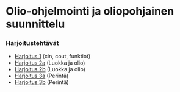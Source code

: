 # Olio-ohjelmointi ja oliopohjainen suunnittelu

### Harjoitustehtävät

* [Harjoitus 1](https://github.com/Lomri/olio-ohjelmointi/tree/main/H1) (cin, cout, funktiot)
* [Harjoitus 2a](https://github.com/Lomri/olio-ohjelmointi/tree/main/H2a) (Luokka ja olio)
* [Harjoitus 2b](https://github.com/Lomri/olio-ohjelmointi/tree/main/H2b) (Luokka ja olio)
* [Harjoitus 3a](https://github.com/Lomri/olio-ohjelmointi/tree/main/H3a) (Perintä)
* [Harjoitus 3b](https://github.com/Lomri/olio-ohjelmointi/tree/main/H3b) (Perintä)